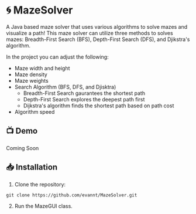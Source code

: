 # :cyclone: MazeSolver

A Java based maze solver that uses various algorithms to solve mazes and visualize a path! This maze solver can utilize three methods to solves mazes: Breadth-First Search (BFS), Depth-First Search (DFS), and Djikstra's algorithm.

In the project you can adjust the following:
* Maze width and height
* Maze density
* Maze weights
* Search Algorithm (BFS, DFS, and Djisktra)
  * Breadth-First Search gaurantees the shortest path
  * Depth-First Search explores the deepest path first
  * Dijkstra's algorithm finds the shortest path based on path cost
* Algorithm speed

## :tv: Demo

Coming Soon

## :inbox_tray: Installation

1. Clone the repository:

``` git clone https://github.com/evannt/MazeSolver.git ```

2. Run the MazeGUI class.
